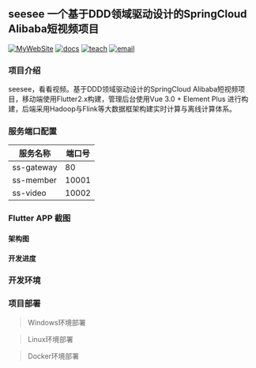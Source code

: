 ## seesee 一个基于DDD领域驱动设计的SpringCloud Alibaba短视频项目

[![MyWebSite](https://img.shields.io/badge/我的站点-whoiszxl-blue.svg)](http://whoiszxl.com)
[![docs](https://img.shields.io/badge/docs-reference-green.svg)](http://seesee.whoiszxl.com)
[![teach](https://img.shields.io/badge/演示-seesee-orange.svg)](https://seesee.whoiszxl.com)
[![email](https://img.shields.io/badge/email-whoiszxl@gmail.com-red.svg)](whoiszxl@gmail.com)

### 项目介绍
seesee，看看视频。基于DDD领域驱动设计的SpringCloud Alibaba短视频项目，移动端使用Flutter2.x构建，管理后台使用Vue 3.0 + Element Plus 进行构建，后端采用Hadoop与Flink等大数据框架构建实时计算与离线计算体系。

### 服务端口配置

|  服务名称             | 端口号   |
|  ----                 | ----    |
| ss-gateway            | 80      |
| ss-member             | 10001   |
| ss-video              | 10002   |


### Flutter APP 截图


#### 架构图


#### 开发进度


### 开发环境


### 项目部署

> Windows环境部署


> Linux环境部署


> Docker环境部署
